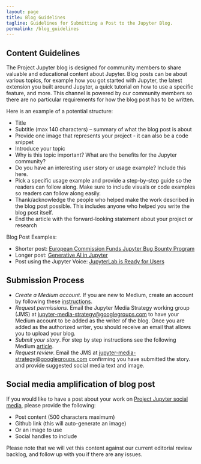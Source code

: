 ```yaml
---
layout: page
title: Blog Guidelines
tagline: Guidelines for Submitting a Post to the Jupyter Blog.
permalink: /blog_guidelines
---
```


## Content Guidelines
The Project Jupyter blog is designed for community members to share valuable and educational content about Jupyter. Blog posts can be about various topics, for example how you got started with Jupyter, the latest extension you built around Jupyter, a quick tutorial on how to use a specific feature, and more. This channel is powered by our community members so there are no particular requirements for how the blog post has to be written. 

Here is an example of a potential structure:

- Title
- Subtitle (max 140 characters) – summary of what the blog post is about
- Provide one image that represents your project - it can also be a code snippet
- Introduce your topic
- Why is this topic important? What are the benefits for the Jupyter community?
- Do you have an interesting user story or usage example? Include this here.
- Pick a specific usage example and provide a step-by-step guide so the readers can follow along. Make sure to include visuals or
  code examples so readers can follow along easily.
- Thank/acknowledge the people who helped make the work described in the blog post possible. This includes anyone who helped you
  write the blog post itself.
- End the article with the forward-looking statement about your project or research

Blog Post Examples:
- Shorter post: [European Commission Funds Jupyter Bug Bounty Program](https://blog.jupyter.org/european-commission-funds-jupyter-bug-bounty-program-b7b96f9831e6)
- Longer post: [Generative AI in Jupyter](https://blog.jupyter.org/generative-ai-in-jupyter-3f7174824862)
- Post using the Jupyter Voice: [JupyterLab is Ready for Users](https://blog.jupyter.org/jupyterlab-is-ready-for-users-5a6f039b8906)

## Submission Process
- *Create a Medium account*. If you are new to Medium, create an account by following these [instructions](https://help.medium.com/hc/en-us/articles/115004915268-Sign-in-or-sign-up-to-Medium).
- *Request permissions*. Email the Jupyter Media Strategy working group (JMS)  at jupyter-media-strategy@googlegroups.com  to have your Medium account to be added as the writer of the blog. Once you are added as the authorized writer, you should receive an email that allows you to upload your blog. 
- *Submit your story*. For step by step instructions see the following Medium [article](https://help.medium.com/hc/en-us/articles/213904978-Add-a-draft-or-post-to-publication).
- *Request review*. Email the JMS at jupyter-media-strategy@googlegroups.com confirming you have submitted the story.  and provide suggested social media text and image.

## Social media amplification of blog post
If you would like  to have a post about your work on [Project Jupyter social media](/social), please provide the following:
- Post content  (500 characters maximum)
- Github link (this will auto-generate an image)
- Or an image to use
- Social handles to include

Please note that we will vet this content against our current editorial review backlog, and follow up with you if there are any issues.
